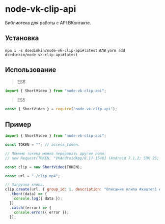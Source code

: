 # node-vk-clip-api

Библиотека для работы с API ВКонтакте.

## Установка

`npm i -s dsedinkin/node-vk-clip-api#latest` или `yarn add dsedinkin/node-vk-clip-api#latest`

## Использование

> ES6

```js
import { ShortVideo } from "node-vk-clip-api";
```

> ES5

```js
const { ShortVideo } = require("node-vk-clip-api");
```

## Пример

```js
import { ShortVideo } from "node-vk-clip-api";

const TOKEN = ""; // access_token.

// Помимо токена можно передавать другие поля:
// new Request(TOKEN, "VKAndroidApp/8.17-15401 (Android 7.1.2; SDK 25; armeabi-v7a; google G011A; zh; 1280x720)");

const clip = new ShortVideo(TOKEN);

const url = "./clip.mp4";

// Загрузка клипа.
clip.create(url, { group_id: 1, description: "Описание клипа #хештег1 #хештег2", wallpost: 1 })
  .then((data) => {
    console.log({ data });
  })
  .catch((error) => {
    console.error({ error });
  });
```
